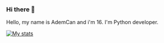 ### Hi there 👋

Hello, my name is AdemCan and i'm 16. I'm Python developer.

[![My stats](https://github-readme-stats.vercel.app/api?username=AdemCan0BEY&show_icons=true&include_all_commits=true)](https://github-readme-stats.vercel.app/api?username=AdemCan0BEY&show_icons=true&include_all_commits=true)
